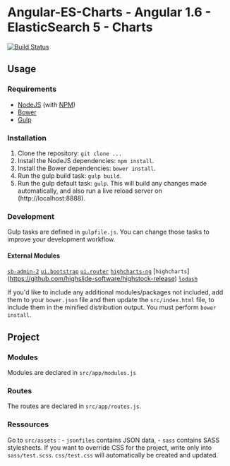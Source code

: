 # Angular-ES-Charts - Angular 1.6 - ElasticSearch 5 - Charts

[![Build Status](https://travis-ci.org/lili1725/angular-es-charts.svg?branch=master)](https://travis-ci.org/lili1725/angular-es-charts)

## Usage
### Requirements
* [NodeJS](http://nodejs.org/) (with [NPM](https://www.npmjs.org/))
* [Bower](http://bower.io)
* [Gulp](http://gulpjs.com)

### Installation
1. Clone the repository: `git clone ...`
2. Install the NodeJS dependencies: `npm install`.
3. Install the Bower dependencies: `bower install`.
4. Run the gulp build task: `gulp build`.
5. Run the gulp default task: `gulp`. This will build any changes made automatically, and also run a live reload server on (http://localhost:8888).

### Development
Gulp tasks are defined in `gulpfile.js`. You can change those tasks to improve your development workflow.

#### External Modules

[`sb-admin-2`](http://startbootstrap.com/template-overviews/sb-admin-2/)
[`ui.bootstrap`](http://angular-ui.github.io/bootstrap/)
[`ui.router`](https://github.com/angular-ui/ui-router)
[`highcharts-ng`](https://github.com/pablojim/highcharts-ng)
[`highcharts`] (https://github.com/highslide-software/highstock-release)
[`lodash`](https://lodash.com/)

If you'd like to include any additional modules/packages not included, add them to your `bower.json` file and then update the `src/index.html` file, to include them in the minified distribution output. You must perform `bower install`.

## Project
### Modules
Modules are declared in `src/app/modules.js`

### Routes
The routes are declared in `src/app/routes.js`.

### Ressources
Go to `src/assets` :
    - `jsonfiles` contains JSON data,
    - `sass` contains SASS stylesheets. If you want to override CSS for the project, write only into `sass/test.scss`. `css/test.css` will automatically be created and updated.
